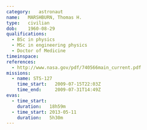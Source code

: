 ```yaml
---
category:	astronaut
name:	MARSHBURN, Thomas H.
type:	civilian
dob:	1960-08-29
qualifications:
  - BSc in physics
  - MSc in engineering physics
  - Doctor of Medicine
timeinspace:	
references:
  - http://www.nasa.gov/pdf/740566main_current.pdf
missions:
  - name: STS-127
    time_start:   2009-07-15T22:03Z
    time_end:     2009-07-31T14:49Z
evas:
  - time_start: 
    duration:   18h59m
  - time_start: 2013-05-11
    duration:   5h30m
---
```

